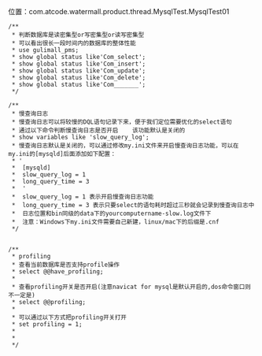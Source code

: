 位置：com.atcode.watermall.product.thread.MysqlTest.MysqlTest01

    /**
     * 判断数据库是读密集型or写密集型or读写密集型
     * 可以看出很长一段时间内的数据库的整体性能
     * use gulimall_pms;
     * show global status like'Com_select';
     * show global status like'Com_insert';
     * show global status like'Com_update';
     * show global status like'Com_delete';
     * show global status like'Com_______';
     */

    /**
     * 慢查询日志
     * 慢查询日志可以将较慢的DQL语句记录下来，便于我们定位需要优化的select语句
     * 通过以下命令判断慢查询日志是否开启    该功能默认是关闭的
     * show variables like 'slow_query_log';
     * 慢查询日志默认是关闭的，可以通过修改my.ini文件来开启慢查询日志功能，可以在my.ini的[mysqld]后面添加如下配置：
     * '
     *  [mysqld]
     *  slow_query_log = 1
     *  long_query_time = 3
     *  '
     *  slow_query_log = 1 表示开启慢查询日志功能
     *  long_query_time = 3 表示只要select的语句耗时超过三秒就会记录到慢查询日志中
     *  日志位置和bin同级的data下的yourcomputername-slow.log文件下
     *  注意：Windows下my.ini文件需要自己新建，linux/mac下的后缀是.cnf
     */


    /**
     * profiling
     * 查看当前数据库是否支持profile操作
     * select @@have_profiling;
     *
     * 查看profiling开关是否开启(注意navicat for mysql是默认开启的,dos命令窗口则不一定是)
     * select @@profiling;
     *
     * 可以通过以下方式把profiling开关打开
     * set profiling = 1;
     *
     * 
     */
